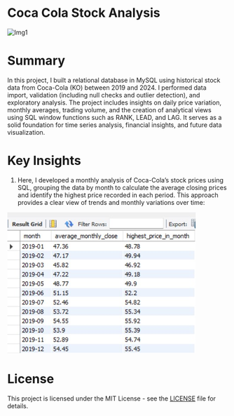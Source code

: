# Coca Cola Stock Analysis
![Img1]([https://github.com/felipe-lemos-costa/SQL-Coca-Cola-Stock-Analysis/raw/main/images/Img1.jpg)

# Summary
In this project, I built a relational database in MySQL using historical stock data from Coca-Cola (KO) between 2019 and 2024. I performed data import, validation (including null checks and outlier detection), and exploratory analysis. The project includes insights on daily price variation, monthly averages, trading volume, and the creation of analytical views using SQL window functions such as RANK, LEAD, and LAG. It serves as a solid foundation for time series analysis, financial insights, and future data visualization.

# Key Insights
1. Here, I developed a monthly analysis of Coca-Cola’s stock prices using SQL, grouping the data by month to calculate the average closing prices and identify the highest price recorded in each period. This approach provides a clear view of trends and monthly variations over time:

![Img2](https://github.com/felipe-lemos-costa//SQL-Coca-Cola-Stock-Analysis/raw/main/images/Img2.jpg)

# License
This project is licensed under the MIT License - see the [LICENSE](LICENSE) file for details.
